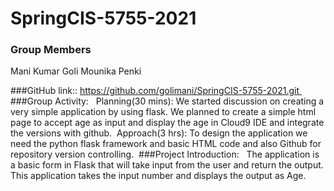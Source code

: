 # SpringCIS-5755-2021

### Group Members
Mani Kumar Goli
Mounika Penki


###GitHub link:: 
https://github.com/golimani/SpringCIS-5755-2021.git 
###Group Activity:  
Planning(30 mins): We started discussion on creating a very simple application by using flask. We planned to create a simple html page to accept age as input and display the age in Cloud9 IDE and integrate the versions with github.  Approach(3 hrs): To design the application we need the python flask framework and basic HTML code and also Github for repository version controlling. 
###Project Introduction:  
The application is a basic form in Flask that will take input from the user  and return the output. This application takes the input number and displays the output as Age.

